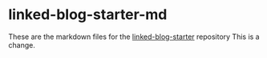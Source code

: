 # linked-blog-starter-md
These are the markdown files for the [linked-blog-starter](https://github.com/matthewwong525/linked-blog-starter) repository 
This is a change.
